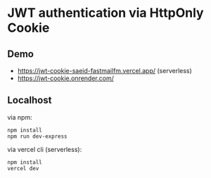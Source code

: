 # JWT authentication via HttpOnly Cookie

## Demo
- https://jwt-cookie-saeid-fastmailfm.vercel.app/ (serverless)
- https://jwt-cookie.onrender.com/

## Localhost
via npm:
````
npm install
npm run dev-express
````
via vercel cli (serverless):
````
npm install
vercel dev
````



